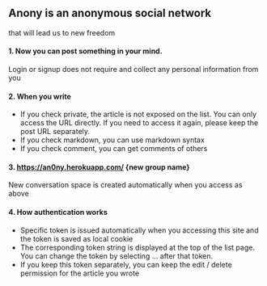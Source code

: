 ## Anony is an anonymous social network
that will lead us to new freedom
<br>

#### 1. Now you can post something in your mind.
Login or signup does not require and collect any personal information from you
<br>

#### 2. When you write
- If you check private, the article is not exposed on the list. You can only access the URL directly. If you need to access it again, please keep the post URL separately.
- If you check markdown, you can use markdown syntax
- If you check comment, you can get comments of others

#### 3. https://an0ny.herokuapp.com/ {new group name}
New conversation space is created automatically when you access as above
<br>

#### 4. How authentication works
- Specific token is issued automatically when you accessing this site and the token is saved as local cookie
- The corresponding token string is displayed at the top of the list page. You can change the token by selecting ... after that token.
- If you keep this token separately, you can keep the edit / delete permission for the article you wrote